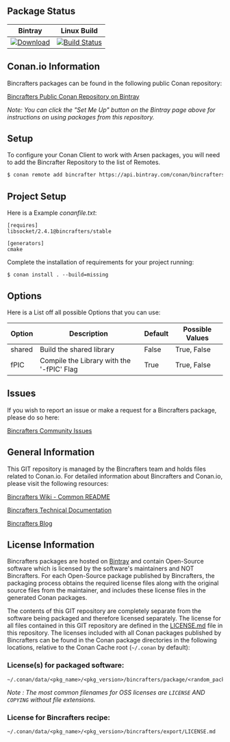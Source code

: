 ## Package Status

| Bintray   | Linux Build |
| :--------:|:-----------------:|
| [ ![Download](https://api.bintray.com/packages/l0nax/stable/libsocket/images/download.svg) ](https://bintray.com/l0nax/stable/libsocket/_latestVersion) | [![Build Status](https://travis-ci.org/l0nax/conan-libsocket.svg?branch=master)](https://travis-ci.org/l0nax/conan-libsocket) |

## Conan.io Information

Bincrafters packages can be found in the following public Conan repository:

[Bincrafters Public Conan Repository on Bintray](https://bintray.com/bincrafters/public-conan)

*Note: You can click the "Set Me Up" button on the Bintray page above for instructions on using packages from this repository.*

## Setup

To configure your Conan Client to work with Arsen packages, you will need to add
the Bincrafter Repository to the list of Remotes.
```bash
$ conan remote add bincrafter https://api.bintray.com/conan/bincrafters/public-conan
```

## Project Setup

Here is a Example _conanfile.txt_:
```
[requires]
libsocket/2.4.1@bincrafters/stable

[generators]
cmake
```

Complete the installation of requirements for your project running:
```
$ conan install . --build=missing
```

## Options

Here is a List off all possible Options that you can use:

| Option    | Description                               | Default | Possible Values |
| --------- | ---------------------------------------   | ------- | --------------- |
| shared    | Build the shared library                  | False   | True, False     |
| fPIC      | Compile the Library with the '-fPIC' Flag | True    | True, False     |

## Issues

If you wish to report an issue or make a request for a Bincrafters package, please do so here:

[Bincrafters Community Issues](https://github.com/bincrafters/community/issues)

## General Information

This GIT repository is managed by the Bincrafters team and holds files related to Conan.io.  For detailed information about Bincrafters and Conan.io, please visit the following resources:

[Bincrafters Wiki - Common README](https://github.com/bincrafters/community/wiki/Common-README.md)

[Bincrafters Technical Documentation](http://bincrafters.readthedocs.io/en/latest/)

[Bincrafters Blog](https://bincrafters.github.io)

## License Information

Bincrafters packages are hosted on [Bintray](https://bintray.com) and contain Open-Source software which is licensed by the software's maintainers and NOT Bincrafters.  For each Open-Source package published by Bincrafters, the packaging process obtains the required license files along with the original source files from the maintainer, and includes these license files in the generated Conan packages.

The contents of this GIT repository are completely separate from the software being packaged and therefore licensed separately.  The license for all files contained in this GIT repository are defined in the [LICENSE.md](LICENSE.md) file in this repository.  The licenses included with all Conan packages published by Bincrafters can be found in the Conan package directories in the following locations, relative to the Conan Cache root (`~/.conan` by default):

### License(s) for packaged software:

    ~/.conan/data/<pkg_name>/<pkg_version>/bincrafters/package/<random_package_id>/license/<LICENSE_FILES_HERE>

*Note :   The most common filenames for OSS licenses are `LICENSE` AND `COPYING` without file extensions.*

### License for Bincrafters recipe:

    ~/.conan/data/<pkg_name>/<pkg_version>/bincrafters/export/LICENSE.md

